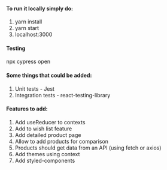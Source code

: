 #### To run it locally simply do:
1. yarn install
2. yarn start
3. localhost:3000


#### Testing
npx cypress open


#### Some things that could be added:
1. Unit tests - Jest
2. Integration tests - react-testing-library


#### Features to add:
1. Add useReducer to contexts
2. Add to wish list feature
3. Add detailed product page
4. Allow to add products for comparison
5. Products should get data from an API (using fetch or axios)
6. Add themes using context
7. Add styled-components